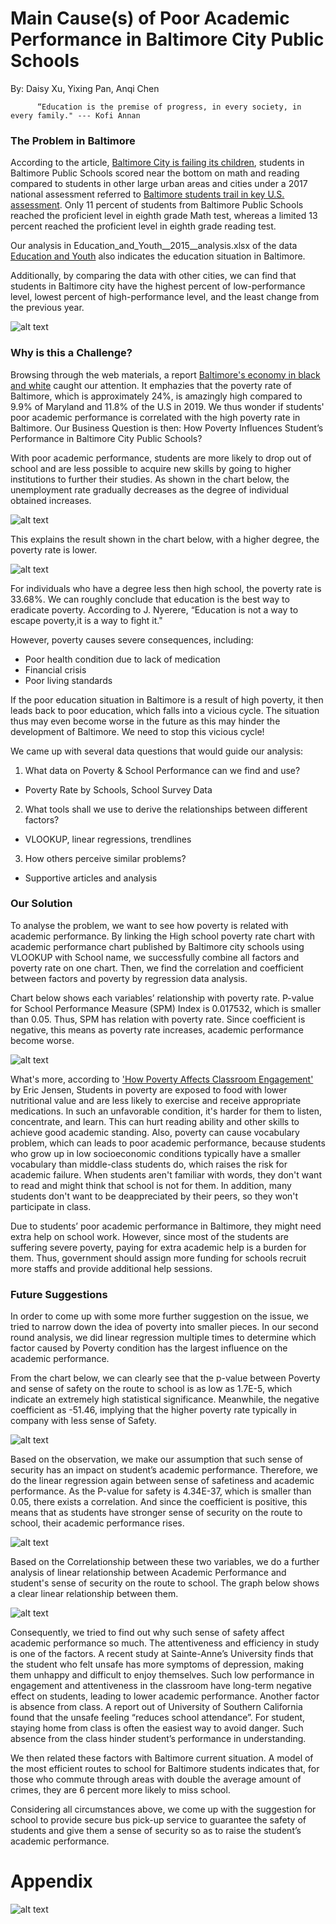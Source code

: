# Main Cause(s) of Poor Academic Performance in Baltimore City Public Schools 
By: Daisy Xu, Yixing Pan, Anqi Chen

          “Education is the premise of progress, in every society, in every family." --- Kofi Annan
### The Problem in Baltimore
According to the article, [Baltimore City is failing its children](https://www.baltimoresun.com/opinion/readers-respond/bs-ed-rr-student-test-scores-letter-20180410-story.html), students in Baltimore Public Schools scored near the bottom on math and reading compared to students in other large urban areas and cities under a 2017 national assessment referred to [Baltimore students trail in key U.S. assessment](https://www.baltimoresun.com/education/bs-md-nations-report-card-20180409-story.html). Only 11 percent of students from Baltimore Public Schools reached the proficient level in eighth grade Math test, whereas a limited 13 percent reached the proficient level in eighth grade reading test.

Our analysis in Education_and_Youth__2015__analysis.xlsx of the data [Education and Youth](https://data.baltimorecity.gov/Neighborhoods/Education-and-Youth-2015-/t7tk-reum) also indicates the education situation in Baltimore.

Additionally, by comparing the data with other cities, we can find that students in Baltimore city have the highest percent of low-performance level, lowest percent of high-performance level, and the least change from the previous year.

![alt text](https://github.com/achen120/midterm/blob/master/students%20bad%20performance.jpg)


### Why is this a Challenge?
Browsing through the web materials, a report [Baltimore's economy in black and white](https://money.cnn.com/2015/04/29/news/economy/baltimore-economy/) caught our attention. It emphazies that the poverty rate of Baltimore, which is approximately 24%, is amazingly high compared to 9.9% of Maryland and 11.8% of the U.S in 2019. We thus wonder if students' poor academic performance is correlated with the high poverty rate in Baltimore. Our Business Question is then: How Poverty Influences Student’s Performance in Baltimore City Public Schools?

With poor academic performance, students are more likely to drop out of school and are less possible to acquire new skills by going to higher institutions to further their studies. As shown in the chart below, the unemployment rate gradually decreases as the degree of individual obtained increases. 

![alt text](https://github.com/achen120/midterm/blob/master/Unemployment%20rate.jpg)

This explains the result shown in the chart below, with a higher degree, the poverty rate is lower. 

![alt text](https://github.com/achen120/midterm/blob/master/poverty%20vs%20education%20level.jpg)

For individuals who have a degree less then high school, the poverty rate is 33.68%. We can roughly conclude that education is the best way to eradicate poverty. According to J. Nyerere, “Education is not a way to escape poverty,it is a way to fight it."

However, poverty causes severe consequences, including:
 - Poor health condition due to lack of medication
 - Financial crisis
 - Poor living standards
 
If the poor education situation in Baltimore is a result of high poverty, it then leads back to poor education, which falls into a vicious cycle. The situation thus may even become worse in the future as this may hinder the development of Baltimore. 
We need to stop this vicious cycle!

We came up with several data questions that would guide our analysis:
1. What data on Poverty & School Performance can we find and use?
- Poverty Rate by Schools, School Survey Data
2. What tools shall we use to derive the relationships between different factors?
- VLOOKUP, linear regressions, trendlines
3. How others perceive similar problems?
- Supportive articles and analysis


### Our Solution
To analyse the problem, we want to see how poverty is related with academic performance. By linking the High school poverty rate chart with academic performance chart published by Baltimore city schools using VLOOKUP with School name, we successfully combine all factors and poverty rate on one chart. Then, we find the correlation and coefficient between factors and poverty by regression data analysis. 

Chart below shows each variables’ relationship with poverty rate. P-value for School Performance Measure (SPM) Index is 0.017532, which is smaller than 0.05. Thus, SPM has relation with poverty rate. Since coefficient is negative, this means as poverty rate increases, academic performance become worse. 

![alt text](https://github.com/achen120/midterm/blob/master/p-value%20for%20poverty%20and%20perform.JPG)

What's more, according to ['How Poverty Affects Classroom Engagement'](http://www.ascd.org/publications/educational-leadership/may13/vol70/num08/How-Poverty-Affects-Classroom-Engagement.aspx) by Eric Jensen, Students in poverty are exposed to food with lower nutritional value and are less likely to exercise and receive appropriate medications. In such an unfavorable condition, it's harder for them to listen, concentrate, and learn. This can hurt reading ability and other skills to achieve good academic standing. Also, poverty can cause vocabulary problem, which can leads to poor academic performance, because students who grow up in low socioeconomic conditions typically have a smaller vocabulary than middle-class students do, which raises the risk for academic failure. When students aren't familiar with words, they don't want to read and might think that school is not for them. In addition, many students don't want to be deappreciated by their peers, so they won't participate in class.

Due to students’ poor academic performance in Baltimore, they might need extra help on school work. However, since most of the students are suffering severe poverty, paying for extra academic help is a burden for them. Thus, government should assign more funding for schools recruit more staffs and provide additional help sessions.

### Future Suggestions
In order to come up with some more further suggestion on the issue, we tried to narrow down the idea of poverty into smaller pieces. In our second round analysis, we did linear regression multiple times to determine which factor caused by Poverty condition has the largest influence on the academic performance. 

From the chart below, we can clearly see that the p-value between Poverty and sense of safety on the route to school is as low as 1.7E-5, which indicate an extremely high statistical significance. Meanwhile, the negative coefficient as -51.46, implying that the higher poverty rate typically in company with less sense of Safety.

![alt text](https://github.com/achen120/midterm/blob/master/p-value%20for%20safety%20and%20perform.jpg)

Based on the observation, we make our assumption that such sense of security has an impact on student’s academic performance. Therefore, we do the linear regression again between sense of safetiness and academic performance. As the P-value for safety is 4.34E-37, which is smaller than 0.05, there exists a correlation. And since the coefficient is positive, this means that as students have stronger sense of security on the route to school, their academic performance rises.

![alt text](https://github.com/achen120/midterm/blob/master/Performance%20vs%20Safety.JPG)

Based on the Correlationship between these two variables, we do a further analysis of linear relationship between Academic Performance and student's sense of security on the route to school. The graph below shows a clear linear relationship between them.

![alt text](https://github.com/achen120/midterm/blob/master/Trendline%20Performance%20vs%20Sense%20of%20security.JPG)

Consequently, we tried to find out why such sense of safety affect academic performance so much.
The attentiveness and efficiency in study is one of the factors. A recent study at Sainte-Anne’s University finds that the student who felt unsafe has more symptoms of depression, making them unhappy and difficult to enjoy themselves. Such low performance in engagement and attentiveness in the classroom have long-term negative effect on students, leading to lower academic performance.
Another factor is absence from class. A report out of University of Southern California found that the unsafe feeling “reduces school attendance”. For student, staying home from class is often the easiest way to avoid danger. Such absence from the class hinder student’s performance in understanding.

We then related these factors with Baltimore current situation. A model of the most efficient routes to school for Baltimore students indicates that, for those who commute through areas with double the average amount of crimes, they are 6 percent more likely to miss school.

Considering all circumstances above, we come up with the suggestion for school to provide secure bus pick-up service to guarantee the safety of students and give them a sense of security so as to raise the student’s academic performance.




# Appendix

![alt text](https://github.com/achen120/midterm/blob/master/combined%20data%20chart.JPG)
